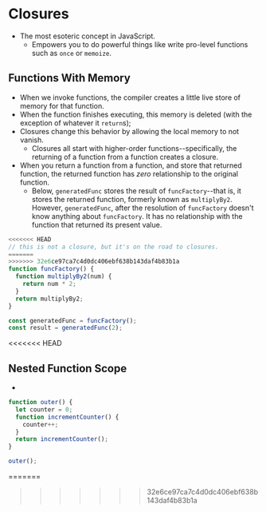 # Closures

- The most esoteric concept in JavaScript.
  - Empowers you to do powerful things like write pro-level functions such as `once` or `memoize`.

## Functions With Memory

- When we invoke functions, the compiler creates a little live store of memory for that function.
- When the function finishes executing, this memory is deleted (with the exception of whatever it `return`s);
- Closures change this behavior by allowing the local memory to not vanish.
  - Closures all start with higher-order functions--specifically, the returning of a function from a function creates a closure.
- When you return a function from a function, and store that returned function, the returned function has _zero_ relationship to the original function.
  - Below, `generatedFunc` stores the result of `funcFactory`--that is, it stores the returned function, formerly known as `multiplyBy2`. However, `generatedFunc`, after the resolution of `funcFactory` doesn't know anything about `funcFactory`. It has no relationship with the function that returned its present value.

```js
<<<<<<< HEAD
// this is not a closure, but it's on the road to closures.
=======
>>>>>>> 32e6ce97ca7c4d0dc406ebf638b143daf4b83b1a
function funcFactory() {
  function multiplyBy2(num) {
    return num * 2;
  }
  return multiplyBy2;
}

const generatedFunc = funcFactory();
const result = generatedFunc(2);
```
<<<<<<< HEAD

## Nested Function Scope

-

```js
function outer() {
  let counter = 0;
  function incrementCounter() {
    counter++;
  }
  return incrementCounter();
}

outer();
```
=======
>>>>>>> 32e6ce97ca7c4d0dc406ebf638b143daf4b83b1a

